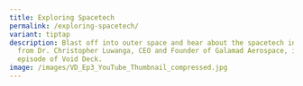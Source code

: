 ```yaml
---
title: Exploring Spacetech
permalink: /exploring-spacetech/
variant: tiptap
description: Blast off into outer space and hear about the spacetech industry
  from Dr. Christopher Luwanga, CEO and Founder of Galamad Aerospace, in this
  episode of Void Deck.
image: /images/VD_Ep3_YouTube_Thumbnail_compressed.jpg
---
```

